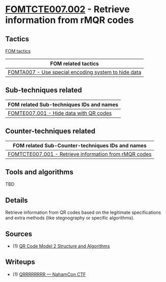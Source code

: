 # [FOMTCTE007.002](https://github.com/blue101010/FOM/blob/main/countertechniques/FOMCTE007.002.md) - Retrieve information from rMQR codes


## Tactics

[FOM tactics](https://github.com/blue101010/FOM/blob/main/tactics/tactics.md)

| FOM related tactics  |
| --------------------------------------- |
| [FOMTA007 - Use special encoding system to hide data](https://github.com/blue101010/FOM/blob/main/tactics/FOMTA007.md)   |


## Sub-techniques related

| FOM related  Sub-techniques IDs and names|
| ------------------------------------------------------------ |
| [FOMTE007.001 - Hide data with QR codes](https://github.com/blue101010/FOM/blob/main/techniques/FOMTE007.001.md)        |

## Counter-techniques related

| FOM related  Sub-Counter-techniques IDs and names|
| ------------------------------------------------------------ |
| [FOMTCTE007.001 - Retrieve information from rMQR codes](https://github.com/blue101010/FOM/blob/main/countertechniques/FOMTCTE007.001.md)       |

## Tools and algorithms

TBD

## Details

Retrieve information from QR codes based on the legitimate specifications and extra methods (like stegnography or specific algorithms).

 
## Sources

- (1) [QR Code Model 2 Structure and Algorithms](https://franckybox.com/wp-content/uploads/qrcode.pdf)

## Writeups

- (1) [QRRRRRRRR — NahamCon CTF](https://medium.com/@inferiorak/qrrrrrrrr-nahamcon-ctf-2024-writeup-by-inferiorak-063406df187e)